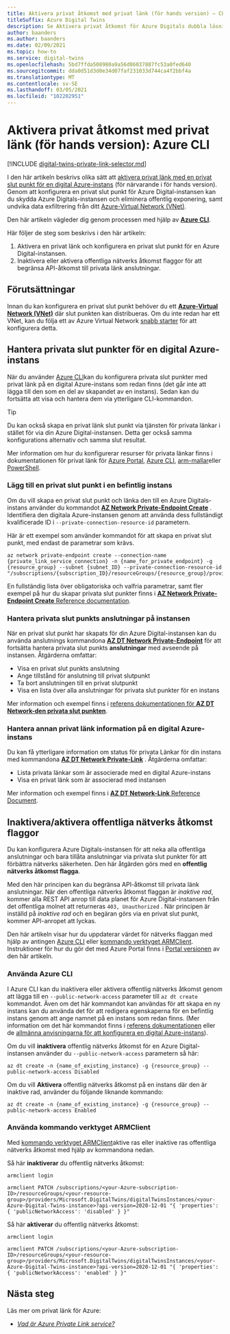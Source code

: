 ```yaml
---
title: Aktivera privat åtkomst med privat länk (för hands version) – CLI
titleSuffix: Azure Digital Twins
description: Se Aktivera privat åtkomst för Azure Digitals dubbla lösningar med privat länk med hjälp av Azure CLI.
author: baanders
ms.author: baanders
ms.date: 02/09/2021
ms.topic: how-to
ms.service: digital-twins
ms.openlocfilehash: 5bd7ffda508980a9a56d86037887fc53a0fed640
ms.sourcegitcommit: dda0d51d3d0e34d07faf231033d744ca4f2bbf4a
ms.translationtype: MT
ms.contentlocale: sv-SE
ms.lasthandoff: 03/05/2021
ms.locfileid: "102202951"
---
```

# <a name="enable-private-access-with-private-link-preview-azure-cli"></a>Aktivera privat åtkomst med privat länk (för hands version): Azure CLI

[!INCLUDE [digital-twins-private-link-selector.md](../../includes/digital-twins-private-link-selector.md)]

I den här artikeln beskrivs olika sätt att [aktivera privat länk med en privat slut punkt för en digital Azure-instans](concepts-security.md#private-network-access-with-azure-private-link-preview) (för närvarande i för hands version). Genom att konfigurera en privat slut punkt för Azure Digital-instansen kan du skydda Azure Digitals-instansen och eliminera offentlig exponering, samt undvika data exfiltrering från ditt [Azure-Virtual Network (VNet)](../virtual-network/virtual-networks-overview.md).

Den här artikeln vägleder dig genom processen med hjälp av [**Azure CLI**](/cli/azure/what-is-azure-cli).

Här följer de steg som beskrivs i den här artikeln: 
1. Aktivera en privat länk och konfigurera en privat slut punkt för en Azure Digital-instansen.
1. Inaktivera eller aktivera offentliga nätverks åtkomst flaggor för att begränsa API-åtkomst till privata länk anslutningar.

## <a name="prerequisites"></a>Förutsättningar

Innan du kan konfigurera en privat slut punkt behöver du ett [**Azure-Virtual Network (VNet)**](../virtual-network/virtual-networks-overview.md) där slut punkten kan distribueras. Om du inte redan har ett VNet, kan du följa ett av Azure Virtual Network [snabb starter](../virtual-network/quick-create-portal.md) för att konfigurera detta.

## <a name="manage-private-endpoints-for-an-azure-digital-twins-instance"></a>Hantera privata slut punkter för en digital Azure-instans 

När du använder [Azure CLI](/cli/azure/what-is-azure-cli)kan du konfigurera privata slut punkter med privat länk på en digital Azure-instans som redan finns (det går inte att lägga till den som en del av skapandet av en instans). Sedan kan du fortsätta att visa och hantera dem via ytterligare CLI-kommandon. 

>[!TIP]
> Du kan också skapa en privat länk slut punkt via tjänsten för privata länkar i stället för via din Azure Digital-instansen. Detta ger också samma konfigurations alternativ och samma slut resultat.
>
> Mer information om hur du konfigurerar resurser för privata länkar finns i dokumentationen för privat länk för [Azure Portal](../private-link/create-private-endpoint-portal.md), [Azure CLI](../private-link/create-private-endpoint-cli.md), [arm-mallar](../private-link/create-private-endpoint-template.md)eller [PowerShell](../private-link/create-private-endpoint-powershell.md).

### <a name="add-a-private-endpoint-to-an-existing-instance"></a>Lägg till en privat slut punkt i en befintlig instans

Om du vill skapa en privat slut punkt och länka den till en Azure Digitals-instans använder du kommandot [**AZ Network Private-Endpoint Create**](/cli/azure/network/private-endpoint#az_network_private_endpoint_create) . Identifiera den digitala Azure-instansen genom att använda dess fullständigt kvalificerade ID i `--private-connection-resource-id` parametern.

Här är ett exempel som använder kommandot för att skapa en privat slut punkt, med endast de parametrar som krävs.

```azurecli-interactive
az network private-endpoint create --connection-name {private_link_service_connection} -n {name_for_private_endpoint} -g {resource_group} --subnet {subnet_ID} --private-connection-resource-id "/subscriptions/{subscription_ID}/resourceGroups/{resource_group}/providers/Microsoft.DigitalTwins/digitalTwinsInstances/{Azure_Digital_Twins_instance_name}" 
```

En fullständig lista över obligatoriska och valfria parametrar, samt fler exempel på hur du skapar privata slut punkter finns i [ **AZ Network Private-Endpoint Create** Reference documentation](/cli/azure/network/private-endpoint#az_network_private_endpoint_create).

### <a name="manage-private-endpoint-connections-on-the-instance"></a>Hantera privata slut punkts anslutningar på instansen

När en privat slut punkt har skapats för din Azure Digital-instansen kan du använda anslutnings kommandona [**AZ DT Network Private-Endpoint**](/cli/azure/ext/azure-iot/dt/network/private-endpoint/connection) för att fortsätta hantera privata slut punkts **anslutningar** med avseende på instansen. Åtgärderna omfattar:
* Visa en privat slut punkts anslutning
* Ange tillstånd för anslutning till privat slutpunkt
* Ta bort anslutningen till en privat slutpunkt
* Visa en lista över alla anslutningar för privata slut punkter för en instans

Mer information och exempel finns i [referens dokumentationen för **AZ DT Network-den privata slut punkten**](/cli/azure/ext/azure-iot/dt/network/private-endpoint).

### <a name="manage-other-private-link-information-on-an-azure-digital-twins-instance"></a>Hantera annan privat länk information på en digital Azure-instans

Du kan få ytterligare information om status för privata Länkar för din instans med kommandona [**AZ DT Network Private-Link**](/cli/azure/ext/azure-iot/dt/network/private-link) . Åtgärderna omfattar:
* Lista privata länkar som är associerade med en digital Azure-instans
* Visa en privat länk som är associerad med instansen

Mer information och exempel finns i [ **AZ DT Network-Link** Reference Document](/cli/azure/ext/azure-iot/dt/network/private-link).

## <a name="disable--enable-public-network-access-flags"></a>Inaktivera/aktivera offentliga nätverks åtkomst flaggor

Du kan konfigurera Azure Digitals-instansen för att neka alla offentliga anslutningar och bara tillåta anslutningar via privata slut punkter för att förbättra nätverks säkerheten. Den här åtgärden görs med en **offentlig nätverks åtkomst flagga**. 

Med den här principen kan du begränsa API-åtkomst till privata länk anslutningar. När den offentliga nätverks åtkomst flaggan är *inaktive rad*, kommer alla REST API anrop till data planet för Azure Digital-instansen från det offentliga molnet att returneras `403, Unauthorized` . När principen är inställd på *inaktive rad* och en begäran görs via en privat slut punkt, kommer API-anropet att lyckas.

Den här artikeln visar hur du uppdaterar värdet för nätverks flaggan med hjälp av antingen [Azure CLI](/cli/azure/) eller [kommando verktyget ARMClient](https://github.com/projectkudu/ARMClient). Instruktioner för hur du gör det med Azure Portal finns i [Portal versionen](how-to-enable-private-link-portal.md) av den här artikeln.

### <a name="use-the-azure-cli"></a>Använda Azure CLI

I Azure CLI kan du inaktivera eller aktivera offentlig nätverks åtkomst genom att lägga till en `--public-network-access` parameter till `az dt create` kommandot. Även om det här kommandot kan användas för att skapa en ny instans kan du använda det för att redigera egenskaperna för en befintlig instans genom att ange namnet på en instans som redan finns. (Mer information om det här kommandot finns i [referens dokumentationen](/cli/azure/ext/azure-iot/dt#ext_azure_iot_az_dt_create) eller de [allmänna anvisningarna för att konfigurera en digital Azure-instans](how-to-set-up-instance-cli.md#create-the-azure-digital-twins-instance)).

Om du vill **inaktivera** offentlig nätverks åtkomst för en Azure Digital-instansen använder du `--public-network-access` parametern så här:

```azurecli-interactive
az dt create -n {name_of_existing_instance} -g {resource_group} --public-network-access Disabled
```

Om du vill **Aktivera** offentlig nätverks åtkomst på en instans där den är inaktive rad, använder du följande liknande kommando:

```azurecli-interactive
az dt create -n {name_of_existing_instance} -g {resource_group} --public-network-access Enabled
```

### <a name="usethe-armclientcommand-tool"></a>Använda kommando verktyget ARMClient 

Med [kommando verktyget ARMClient](https://github.com/projectkudu/ARMClient)aktive ras eller inaktive ras offentliga nätverks åtkomst med hjälp av kommandona nedan. 

Så här **inaktiverar** du offentlig nätverks åtkomst:
  
```cmd/sh
armclient login 

armclient PATCH /subscriptions/<your-Azure-subscription-ID>/resourceGroups/<your-resource-group>/providers/Microsoft.DigitalTwins/digitalTwinsInstances/<your-Azure-Digital-Twins-instance>?api-version=2020-12-01 "{ 'properties': { 'publicNetworkAccess': 'disabled' } }"  
```

Så här **aktiverar** du offentlig nätverks åtkomst:  
  
```cmd/sh
armclient login 

armclient PATCH /subscriptions/<your-Azure-subscription-ID>/resourceGroups/<your-resource-group>/providers/Microsoft.DigitalTwins/digitalTwinsInstances/<your-Azure-Digital-Twins-instance>?api-version=2020-12-01 "{ 'properties': { 'publicNetworkAccess': 'enabled' } }"  
``` 

## <a name="next-steps"></a>Nästa steg

Läs mer om privat länk för Azure: 
* [*Vad är Azure Private Link service?*](../private-link/private-link-service-overview.md)